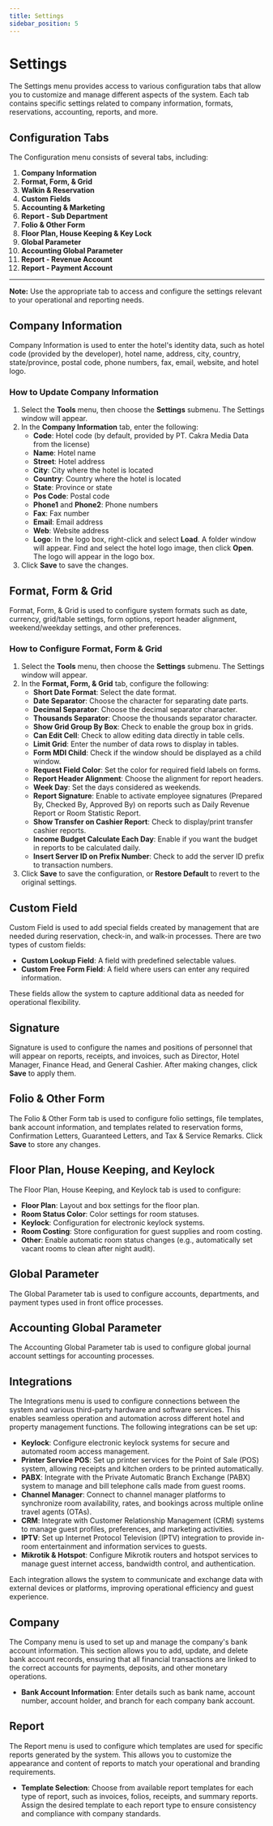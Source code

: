 ```yaml
---
title: Settings
sidebar_position: 5
---
```


# Settings

The Settings menu provides access to various configuration tabs that allow you to customize and manage different aspects of the system. Each tab contains specific settings related to company information, formats, reservations, accounting, reports, and more.

## Configuration Tabs

The Configuration menu consists of several tabs, including:

1. **Company Information**
2. **Format, Form, & Grid**
3. **Walkin & Reservation**
4. **Custom Fields**
5. **Accounting & Marketing**
6. **Report - Sub Department**
7. **Folio & Other Form**
8. **Floor Plan, House Keeping & Key Lock**
9. **Global Parameter**
10. **Accounting Global Parameter**
11. **Report - Revenue Account**
12. **Report - Payment Account**

---

**Note:** Use the appropriate tab to access and configure the settings relevant to your operational and reporting needs.

## Company Information

Company Information is used to enter the hotel's identity data, such as hotel code (provided by the developer), hotel name, address, city, country, state/province, postal code, phone numbers, fax, email, website, and hotel logo.

### How to Update Company Information

1. Select the **Tools** menu, then choose the **Settings** submenu. The Settings window will appear.
2. In the **Company Information** tab, enter the following:
   - **Code**: Hotel code (by default, provided by PT. Cakra Media Data from the license)
   - **Name**: Hotel name
   - **Street**: Hotel address
   - **City**: City where the hotel is located
   - **Country**: Country where the hotel is located
   - **State**: Province or state
   - **Pos Code**: Postal code
   - **Phone1** and **Phone2**: Phone numbers
   - **Fax**: Fax number
   - **Email**: Email address
   - **Web**: Website address
   - **Logo**: In the logo box, right-click and select **Load**. A folder window will appear. Find and select the hotel logo image, then click **Open**. The logo will appear in the logo box.
3. Click **Save** to save the changes.

## Format, Form & Grid

Format, Form, & Grid is used to configure system formats such as date, currency, grid/table settings, form options, report header alignment, weekend/weekday settings, and other preferences.

### How to Configure Format, Form & Grid

1. Select the **Tools** menu, then choose the **Settings** submenu. The Settings window will appear.
2. In the **Format, Form, & Grid** tab, configure the following:
   - **Short Date Format**: Select the date format.
   - **Date Separator**: Choose the character for separating date parts.
   - **Decimal Separator**: Choose the decimal separator character.
   - **Thousands Separator**: Choose the thousands separator character.
   - **Show Grid Group By Box**: Check to enable the group box in grids.
   - **Can Edit Cell**: Check to allow editing data directly in table cells.
   - **Limit Grid**: Enter the number of data rows to display in tables.
   - **Form MDI Child**: Check if the window should be displayed as a child window.
   - **Request Field Color**: Set the color for required field labels on forms.
   - **Report Header Alignment**: Choose the alignment for report headers.
   - **Week Day**: Set the days considered as weekends.
   - **Report Signature**: Enable to activate employee signatures (Prepared By, Checked By, Approved By) on reports such as Daily Revenue Report or Room Statistic Report.
   - **Show Transfer on Cashier Report**: Check to display/print transfer cashier reports.
   - **Income Budget Calculate Each Day**: Enable if you want the budget in reports to be calculated daily.
   - **Insert Server ID on Prefix Number**: Check to add the server ID prefix to transaction numbers.
3. Click **Save** to save the configuration, or **Restore Default** to revert to the original settings.

## Custom Field

Custom Field is used to add special fields created by management that are needed during reservation, check-in, and walk-in processes. There are two types of custom fields:

- **Custom Lookup Field**: A field with predefined selectable values.
- **Custom Free Form Field**: A field where users can enter any required information.

These fields allow the system to capture additional data as needed for operational flexibility.

## Signature

Signature is used to configure the names and positions of personnel that will appear on reports, receipts, and invoices, such as Director, Hotel Manager, Finance Head, and General Cashier. After making changes, click **Save** to apply them.

## Folio & Other Form

The Folio & Other Form tab is used to configure folio settings, file templates, bank account information, and templates related to reservation forms, Confirmation Letters, Guaranteed Letters, and Tax & Service Remarks. Click **Save** to store any changes.

## Floor Plan, House Keeping, and Keylock

The Floor Plan, House Keeping, and Keylock tab is used to configure:

- **Floor Plan**: Layout and box settings for the floor plan.
- **Room Status Color**: Color settings for room statuses.
- **Keylock**: Configuration for electronic keylock systems.
- **Room Costing**: Store configuration for guest supplies and room costing.
- **Other**: Enable automatic room status changes (e.g., automatically set vacant rooms to clean after night audit).

## Global Parameter

The Global Parameter tab is used to configure accounts, departments, and payment types used in front office processes.

## Accounting Global Parameter

The Accounting Global Parameter tab is used to configure global journal account settings for accounting processes.

## Integrations

The Integrations menu is used to configure connections between the system and various third-party hardware and software services. This enables seamless operation and automation across different hotel and property management functions. The following integrations can be set up:

- **Keylock**: Configure electronic keylock systems for secure and automated room access management.
- **Printer Service POS**: Set up printer services for the Point of Sale (POS) system, allowing receipts and kitchen orders to be printed automatically.
- **PABX**: Integrate with the Private Automatic Branch Exchange (PABX) system to manage and bill telephone calls made from guest rooms.
- **Channel Manager**: Connect to channel manager platforms to synchronize room availability, rates, and bookings across multiple online travel agents (OTAs).
- **CRM**: Integrate with Customer Relationship Management (CRM) systems to manage guest profiles, preferences, and marketing activities.
- **IPTV**: Set up Internet Protocol Television (IPTV) integration to provide in-room entertainment and information services to guests.
- **Mikrotik & Hotspot**: Configure Mikrotik routers and hotspot services to manage guest internet access, bandwidth control, and authentication.

Each integration allows the system to communicate and exchange data with external devices or platforms, improving operational efficiency and guest experience.

## Company

The Company menu is used to set up and manage the company's bank account information. This section allows you to add, update, and delete bank account records, ensuring that all financial transactions are linked to the correct accounts for payments, deposits, and other monetary operations.

- **Bank Account Information**: Enter details such as bank name, account number, account holder, and branch for each company bank account.

## Report

The Report menu is used to configure which templates are used for specific reports generated by the system. This allows you to customize the appearance and content of reports to match your operational and branding requirements.

- **Template Selection**: Choose from available report templates for each type of report, such as invoices, folios, receipts, and summary reports. Assign the desired template to each report type to ensure consistency and compliance with company standards.
